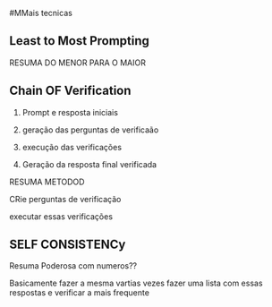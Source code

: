 
#MMais tecnicas


## Least to Most Prompting

RESUMA DO MENOR PARA O MAIOR


## Chain OF Verification

1. Prompt e resposta iniciais

2. geração das perguntas de verificaão

3. execução das verificações

4. Geração da resposta final verificada


RESUMA METODOD


CRie perguntas de verificação 

executar essas verificações




## SELF CONSISTENCy

Resuma 
Poderosa com numeros??



Basicamente fazer a mesma vartias vezes fazer uma lista com essas respostas e verificar a mais frequente 










